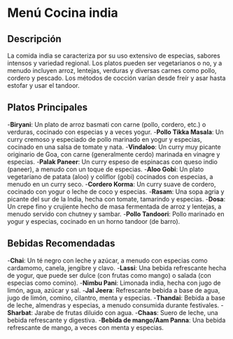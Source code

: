 # Menú Cocina india 

## Descripción

La comida india se caracteriza por su uso extensivo de especias, sabores intensos y variedad regional. Los platos pueden ser vegetarianos o no, y a menudo incluyen arroz, lentejas, verduras y diversas carnes como pollo, cordero y pescado. Los métodos de cocción varían desde freír y asar hasta estofar y usar el tandoor. 

## Platos Principales

-**Biryani**:
Un plato de arroz basmati con carne (pollo, cordero, etc.) o verduras, cocinado con especias y a veces yogur. 
-**Pollo Tikka Masala**:
Un curry cremoso y especiado de pollo marinado en yogur y especias, cocinado en una salsa de tomate y nata. 
-**Vindaloo**:
Un curry muy picante originario de Goa, con carne (generalmente cerdo) marinada en vinagre y especias. 
-**Palak Paneer**:
Un curry espeso de espinacas con queso indio (paneer), a menudo con un toque de especias. 
-**Aloo Gobi**:
Un plato vegetariano de patata (aloo) y coliflor (gobi) cocinados con especias, a menudo en un curry seco. 
-**Cordero Korma**:
Un curry suave de cordero, cocinado con yogur o leche de coco y especias. 
-**Rasam**:
Una sopa agria y picante del sur de la India, hecha con tomate, tamarindo y especias. 
-**Dosa**:
Un crepe fino y crujiente hecho de masa fermentada de arroz y lentejas, a menudo servido con chutney y sambar. 
-**Pollo Tandoori**:
Pollo marinado en yogur y especias, cocinado en un horno tandoor (de barro). 

## Bebidas Recomendadas

-**Chai**: Un té negro con leche y azúcar, a menudo con especias como cardamomo, canela, jengibre y clavo. 
-**Lassi**: Una bebida refrescante hecha de yogur, que puede ser dulce (con frutas como mango) o salada (con especias como comino). 
-**Nimbu Pani**: Limonada india, hecha con jugo de limón, agua, azúcar y sal. 
-**Jal Jeera**: Refrescante bebida a base de agua, jugo de limón, comino, cilantro, menta y especias. 
-**Thandai**: Bebida a base de leche, almendras y especias, a menudo consumida durante festivales. 
-**Sharbat**: Jarabe de frutas diluido con agua. 
-**Chaas**: Suero de leche, una bebida refrescante y digestiva. 
-**Bebida de mango/Aam Panna**: Una bebida refrescante de mango, a veces con menta y especias. 